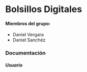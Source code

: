 # Bolsillos Digitales

#### Miembros del grupo:
- Daniel Vergara
- Daniel Sanchéz


### Documentación

##### Usuario
